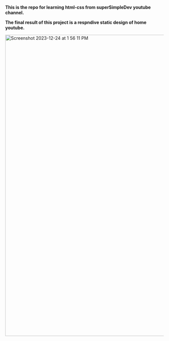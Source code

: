 **This is the repo for learning html-css from superSimpleDev youtube channel.**

**The final result of this project is a respndive static design of home youtube.**

<img width="957" alt="Screenshot 2023-12-24 at 1 56 11 PM" src="https://github.com/himanshu221/Html-Css-superSimpleDev/assets/44173885/17d2c1dd-e0d9-4490-b2b2-ef154fd4f456">
